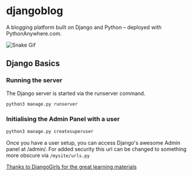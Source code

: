 # djangoblog

A blogging platform built on Django and Python – deployed with PythonAnywhere.com.

![Snake Gif](https://i0.wp.com/europeisnotdead.com/wp-content/uploads/2020/05/Czechia-European-Animal-Related-Idioms-Dráždit-hada-bosou-nohou.gif?fit=300%2C300&ssl=1)

## Django Basics

### Running the server

The Django server is started via the runserver command.

```bash
python3 manage.py runserver
```

### Initialising the Admin Panel with a user

```bash
python3 manage.py createsuperuser
```

Once you have a user setup, you can access Django's awesome Admin panel at /admin/. For added security this url can be changed to something more obscure via ```/mysite/urls.py```

[Thanks to DjangoGirls for the great learning materials](https://tutorial.djangogirls.org)
